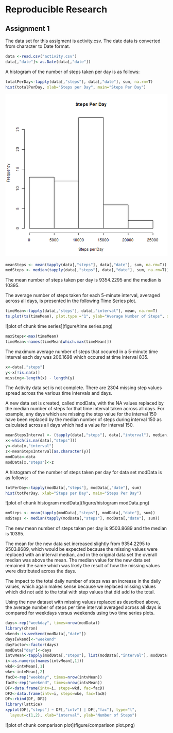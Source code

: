 # Reproducible Research
## Assignment 1

The data set for this assigment is activity.csv. The date data is converted from character to Date format.

```r
data <-read.csv("activity.csv")
data[,"date"]<-as.Date(data[,"date"])
```
A histogram of the number of steps taken per day is as follows:


```r
totalPerDay<-tapply(data[,"steps"], data[,"date"], sum, na.rm=T)
hist(totalPerDay, xlab="Steps per Day", main="Steps Per Day")
```

![plot of chunk histogram](figure/histogram.png) 


```r
meanSteps <- mean(tapply(data[,"steps"], data[,"date"], sum, na.rm=T))
medSteps <- median(tapply(data[,"steps"], data[,"date"], sum, na.rm=T))
```
The mean number of steps taken per day is 9354.2295 and the median is 10395.  

The average number of steps taken for each 5-minute interval, averaged across all days, is presented in the following Time Series plot.

```r
timeMean<-tapply(data[,"steps"], data[,"interval"], mean, na.rm=T)
ts.plot(ts(timeMean), plot.type ="1", ylab="Average Number of Steps", xlab="Time Interval")
```

![plot of chunk time series](figure/time series.png) 

```r
maxSteps<-max(timeMean)
timeMean<-names(timeMean[which.max(timeMean)])
```
The maximum average number of steps that occured in a 5-minute time interval each day was 206.1698 which occured at time interval 835.  


```r
x<-data[,"steps"]
y<-x[!is.na(x)]
missing<-length(x) - length(y)
```
The Activity data set is not complete. There are 2304 missing step values spread across the various time intervals and days.

A new data set is created, called modData, with the NA values replaced by the median number of steps for that time interval taken across all days. For example, any days which are missing the step value for the interval 150 have been replaced by the median number of steps during interval 150 as calculated across all days which had a value for interval 150.


```r
meanStepsInterval <- (tapply(data[,"steps"], data[,"interval"], median, na.rm=T))
x<-which(is.na(data[,"steps"]))
y<-data[x,"interval"]
z<-meanStepsInterval[as.character(y)]
modData<-data
modData[x,"steps"]<-z
```
A histogram of the number of steps taken per day for data set modData is as follows:


```r
totPerDay<-tapply(modData[,"steps"], modData[,"date"], sum)
hist(totPerDay, xlab="Steps per Day", main="Steps Per Day")
```

![plot of chunk histogram modData](figure/histogram modData.png) 


```r
mnSteps <- mean(tapply(modData[,"steps"], modData[,"date"], sum))
mdSteps <- median(tapply(modData[,"steps"], modData[,"date"], sum))
```
The new mean number of steps taken per day is 9503.8689 and the median is 10395.  

The mean for the new data set increased slightly from 9354.2295 to 9503.8689, which would be expected because the missing values were replaced with an interval median, and in the original data set the overall median was above the mean. The median value for the new data set remained the same which was likely the result of how the missing values were distributed across the days. 

The impact to the total daily number of steps was an increase in the daily values, which again makes sense because we replaced missing values which did not add to the total with step values that did add to the total.

Using the new dataset with missing values replaced as described above, the average number of steps per time interval averaged across all days is compared for weekdays versus weekends using two time series plots.


```r
days<-rep("weekday", times=nrow(modData))
library(chron)
wkend<-is.weekend(modData[,"date"])
days[wkend]<-"weekend"
dayFactor<-factor(days)
modData["day"]<-days
intvMean<-tapply(modData[,"steps"], list(modData[,"interval"], modData[,"day"]), mean, na.rm=T)
i<-as.numeric(names(intvMean[,1]))
wkd<-intvMean[,1]
wke<-intvMean[,2]
facD<-rep("weekday", times=nrow(intvMean))
facE<-rep("weekend", times=nrow(intvMean))
DF<-data.frame(intv=i, steps=wkd, fac=facD)
DF2<-data.frame(intv=i, steps=wke, fac=facE)
DF<-rbind(DF, DF2)
library(lattice)
xyplot(DF[,"steps"] ~ DF[,"intv"] | DF[,"fac"], type="l", 
  layout=c(1,2), xlab="interval", ylab="Number of Steps") 
```

![plot of chunk comparison plot](figure/comparison plot.png) 

